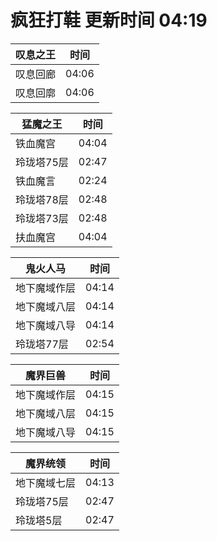 # 疯狂打鞋 更新时间 04:19

| 叹息之王   | 时间    |
|--------|-------|
| 叹息回廊 | 04:06 |
| 叹息回廓 | 04:06 |

| 猛魔之王   | 时间    |
|--------|-------|
| 铁血魔宫 | 04:04 |
| 玲珑塔75层 | 02:47 |
| 铁血魔言 | 02:24 |
| 玲珑塔78层 | 02:48 |
| 玲珑塔73层 | 02:48 |
| 扶血魔宫 | 04:04 |

| 鬼火人马   | 时间    |
|--------|-------|
| 地下魔域作层 | 04:14 |
| 地下魔域八层 | 04:14 |
| 地下魔域八导 | 04:14 |
| 玲珑塔77层 | 02:54 |

| 魔界巨兽   | 时间    |
|--------|-------|
| 地下魔域作层 | 04:15 |
| 地下魔域八层 | 04:15 |
| 地下魔域八导 | 04:15 |

| 魔界统领   | 时间    |
|--------|-------|
| 地下魔域七层 | 04:13 |
| 玲珑塔75层 | 02:47 |
| 玲珑塔5层 | 02:47 |